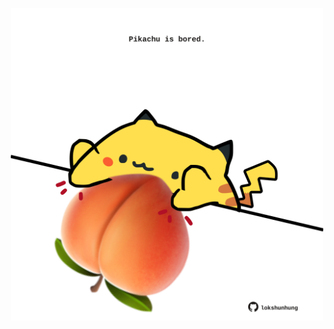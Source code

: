 <!-- built at 30/09/2023, 07:00:42 UTC -->
<p align="center">
  <img width="500" height="500" src="./ReadmeImage.svg">
</p>
